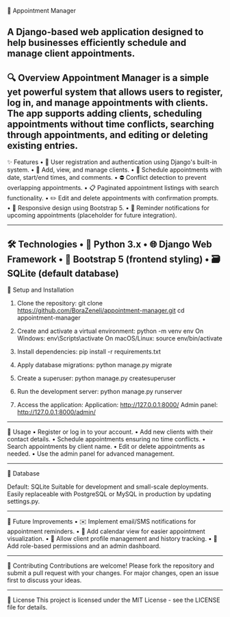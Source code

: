 
📅 Appointment Manager

A Django-based web application designed to help businesses efficiently schedule and manage client appointments.
-----------------------------------------------------------

🔍 Overview
Appointment Manager is a simple yet powerful system that allows users to register, log in, and manage appointments with clients. The app supports adding clients, scheduling appointments without time conflicts, searching through appointments, and editing or deleting existing entries.
---------------------------------------------------------
✨ Features
•	👤 User registration and authentication using Django's built-in system.
•	👥 Add, view, and manage clients.
•	📆 Schedule appointments with date, start/end times, and comments.
•	⛔ Conflict detection to prevent overlapping appointments.
•	📋 Paginated appointment listings with search functionality.
•	✏️ Edit and delete appointments with confirmation prompts.
•	📱 Responsive design using Bootstrap 5.
•	🔔 Reminder notifications for upcoming appointments (placeholder for future integration).

------------------------------------------------------
🛠 Technologies
•	🐍 Python 3.x
•	🌐 Django Web Framework
•	🎨 Bootstrap 5 (frontend styling)
•	🗃 SQLite (default database)
-----------------------------------------------------

🚀 Setup and Installation

1.	Clone the repository:
  git clone https://github.com/BoraZeneli/appointment-manager.git
  cd appointment-manager

2.	Create and activate a virtual environment:
  python -m venv env
  On Windows: env\Scripts\activate
  On macOS/Linux: source env/bin/activate

3.	Install dependencies:
  pip install -r requirements.txt

4.	Apply database migrations:
  python manage.py migrate

5.	Create a superuser:
  python manage.py createsuperuser

6.	Run the development server:
  python manage.py runserver

7.	Access the application:
  Application: http://127.0.0.1:8000/
  Admin panel: http://127.0.0.1:8000/admin/

---------------------------------------------------------

📝 Usage
•	Register or log in to your account.
•	Add new clients with their contact details.
•	Schedule appointments ensuring no time conflicts.
•	Search appointments by client name.
•	Edit or delete appointments as needed.
•	Use the admin panel for advanced management.

----------------------------------------------------------------

💾 Database

Default: SQLite
Suitable for development and small-scale deployments.
Easily replaceable with PostgreSQL or MySQL in production by updating settings.py.

----------------------------------------------------------------------------------

🔮 Future Improvements
•	✉️ Implement email/SMS notifications for appointment reminders.
•	📅 Add calendar view for easier appointment visualization.
•	👤 Allow client profile management and history tracking.
•	🔐 Add role-based permissions and an admin dashboard.

----------------------------------------------------------------------------------
🤝 Contributing
Contributions are welcome! Please fork the repository and submit a pull request with your changes. For major changes, open an issue first to discuss your ideas.

----------------------------------------------------------------------------

📄 License
This project is licensed under the MIT License - see the LICENSE file for details.
